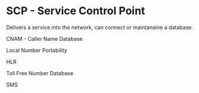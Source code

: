 # SCP - Service Control Point

Delivers a service into the network, can connect or maintanaine a database.

CNAM - Caller Name Database

Local Number Portability

HLR

Toll Free Number Database

SMS&#x20;
